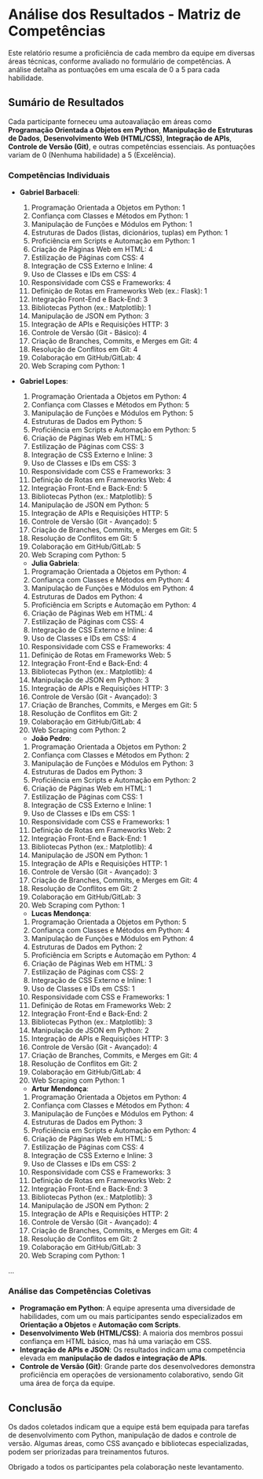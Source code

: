 # Análise dos Resultados - Matriz de Competências

Este relatório resume a proficiência de cada membro da equipe em diversas áreas técnicas, conforme avaliado no formulário de competências. A análise detalha as pontuações em uma escala de 0 a 5 para cada habilidade.

## Sumário de Resultados

Cada participante forneceu uma autoavaliação em áreas como **Programação Orientada a Objetos em Python**, **Manipulação de Estruturas de Dados**, **Desenvolvimento Web (HTML/CSS)**, **Integração de APIs**, **Controle de Versão (Git)**, e outras competências essenciais. As pontuações variam de 0 (Nenhuma habilidade) a 5 (Excelência).

### Competências Individuais

- **Gabriel Barbaceli**:
  1. Programação Orientada a Objetos em Python: 1
  2. Confiança com Classes e Métodos em Python: 1
  3. Manipulação de Funções e Módulos em Python: 1
  4. Estruturas de Dados (listas, dicionários, tuplas) em Python: 1
  5. Proficiência em Scripts e Automação em Python: 1
  6. Criação de Páginas Web em HTML: 4
  7. Estilização de Páginas com CSS: 4
  8. Integração de CSS Externo e Inline: 4
  9. Uso de Classes e IDs em CSS: 4
  10. Responsividade com CSS e Frameworks: 4
  11. Definição de Rotas em Frameworks Web (ex.: Flask): 1
  12. Integração Front-End e Back-End: 3
  13. Bibliotecas Python (ex.: Matplotlib): 1
  14. Manipulação de JSON em Python: 3
  15. Integração de APIs e Requisições HTTP: 3
  16. Controle de Versão (Git - Básico): 4
  17. Criação de Branches, Commits, e Merges em Git: 4
  18. Resolução de Conflitos em Git: 4
  19. Colaboração em GitHub/GitLab: 4
  20. Web Scraping com Python: 1

- **Gabriel Lopes**:
  1. Programação Orientada a Objetos em Python: 4
  2. Confiança com Classes e Métodos em Python: 5
  3. Manipulação de Funções e Módulos em Python: 5
  4. Estruturas de Dados em Python: 5
  5. Proficiência em Scripts e Automação em Python: 5
  6. Criação de Páginas Web em HTML: 5
  7. Estilização de Páginas com CSS: 3
  8. Integração de CSS Externo e Inline: 3
  9. Uso de Classes e IDs em CSS: 3
  10. Responsividade com CSS e Frameworks: 3
  11. Definição de Rotas em Frameworks Web: 4
  12. Integração Front-End e Back-End: 5
  13. Bibliotecas Python (ex.: Matplotlib): 5
  14. Manipulação de JSON em Python: 5
  15. Integração de APIs e Requisições HTTP: 5
  16. Controle de Versão (Git - Avançado): 5
  17. Criação de Branches, Commits, e Merges em Git: 5
  18. Resolução de Conflitos em Git: 5
  19. Colaboração em GitHub/GitLab: 5
  20. Web Scraping com Python: 5

  - **Julia Gabriela**:
  1. Programação Orientada a Objetos em Python: 4
  2. Confiança com Classes e Métodos em Python: 4
  3. Manipulação de Funções e Módulos em Python: 4
  4. Estruturas de Dados em Python: 4
  5. Proficiência em Scripts e Automação em Python: 4
  6. Criação de Páginas Web em HTML: 4
  7. Estilização de Páginas com CSS: 4
  8. Integração de CSS Externo e Inline: 4
  9. Uso de Classes e IDs em CSS: 4
  10. Responsividade com CSS e Frameworks: 4
  11. Definição de Rotas em Frameworks Web: 5
  12. Integração Front-End e Back-End: 4
  13. Bibliotecas Python (ex.: Matplotlib): 4
  14. Manipulação de JSON em Python: 3
  15. Integração de APIs e Requisições HTTP: 3
  16. Controle de Versão (Git - Avançado): 3
  17. Criação de Branches, Commits, e Merges em Git: 5
  18. Resolução de Conflitos em Git: 2
  19. Colaboração em GitHub/GitLab: 4
  20. Web Scraping com Python: 2

  - **João Pedro**:
  1. Programação Orientada a Objetos em Python: 2
  2. Confiança com Classes e Métodos em Python: 2
  3. Manipulação de Funções e Módulos em Python: 3
  4. Estruturas de Dados em Python: 3
  5. Proficiência em Scripts e Automação em Python: 2
  6. Criação de Páginas Web em HTML: 1
  7. Estilização de Páginas com CSS: 1
  8. Integração de CSS Externo e Inline: 1
  9. Uso de Classes e IDs em CSS: 1
  10. Responsividade com CSS e Frameworks: 1
  11. Definição de Rotas em Frameworks Web: 2
  12. Integração Front-End e Back-End: 1
  13. Bibliotecas Python (ex.: Matplotlib): 4
  14. Manipulação de JSON em Python: 1
  15. Integração de APIs e Requisições HTTP: 1
  16. Controle de Versão (Git - Avançado): 3
  17. Criação de Branches, Commits, e Merges em Git: 4
  18. Resolução de Conflitos em Git: 2
  19. Colaboração em GitHub/GitLab: 3
  20. Web Scraping com Python: 1

  - **Lucas Mendonça**:
  1. Programação Orientada a Objetos em Python: 5
  2. Confiança com Classes e Métodos em Python: 4
  3. Manipulação de Funções e Módulos em Python: 4
  4. Estruturas de Dados em Python: 2
  5. Proficiência em Scripts e Automação em Python: 4
  6. Criação de Páginas Web em HTML: 3
  7. Estilização de Páginas com CSS: 2
  8. Integração de CSS Externo e Inline: 1
  9. Uso de Classes e IDs em CSS: 1
  10. Responsividade com CSS e Frameworks: 1
  11. Definição de Rotas em Frameworks Web: 2
  12. Integração Front-End e Back-End: 2
  13. Bibliotecas Python (ex.: Matplotlib): 3
  14. Manipulação de JSON em Python: 2
  15. Integração de APIs e Requisições HTTP: 3
  16. Controle de Versão (Git - Avançado): 4
  17. Criação de Branches, Commits, e Merges em Git: 4
  18. Resolução de Conflitos em Git: 2
  19. Colaboração em GitHub/GitLab: 4
  20. Web Scraping com Python: 1

  - **Artur Mendonça**:
  1. Programação Orientada a Objetos em Python: 4
  2. Confiança com Classes e Métodos em Python: 4
  3. Manipulação de Funções e Módulos em Python: 4
  4. Estruturas de Dados em Python: 3
  5. Proficiência em Scripts e Automação em Python: 4
  6. Criação de Páginas Web em HTML: 5
  7. Estilização de Páginas com CSS: 4
  8. Integração de CSS Externo e Inline: 3
  9. Uso de Classes e IDs em CSS: 2
  10. Responsividade com CSS e Frameworks: 3
  11. Definição de Rotas em Frameworks Web: 2
  12. Integração Front-End e Back-End: 3
  13. Bibliotecas Python (ex.: Matplotlib): 3
  14. Manipulação de JSON em Python: 2
  15. Integração de APIs e Requisições HTTP: 2
  16. Controle de Versão (Git - Avançado): 4
  17. Criação de Branches, Commits, e Merges em Git: 4
  18. Resolução de Conflitos em Git: 2
  19. Colaboração em GitHub/GitLab: 3
  20. Web Scraping com Python: 1

...

### Análise das Competências Coletivas

- **Programação em Python**: A equipe apresenta uma diversidade de habilidades, com um ou mais participantes sendo especializados em **Orientação a Objetos** e **Automação com Scripts**.
- **Desenvolvimento Web (HTML/CSS)**: A maioria dos membros possui confiança em HTML básico, mas há uma variação em CSS.
- **Integração de APIs e JSON**: Os resultados indicam uma competência elevada em **manipulação de dados e integração de APIs**.
- **Controle de Versão (Git)**: Grande parte dos desenvolvedores demonstra proficiência em operações de versionamento colaborativo, sendo Git uma área de força da equipe.

## Conclusão

Os dados coletados indicam que a equipe está bem equipada para tarefas de desenvolvimento com Python, manipulação de dados e controle de versão. Algumas áreas, como CSS avançado e bibliotecas especializadas, podem ser priorizadas para treinamentos futuros.

Obrigado a todos os participantes pela colaboração neste levantamento.
